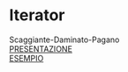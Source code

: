  # Iterator 
 Scaggiante-Daminato-Pagano<br>
 [PRESENTAZIONE](https://drive.google.com/open?id=1_Nd3B6nI8XUyLkjsmWe7fOiA440RsS3V33tRYiz3Zn8)<br>
 [ESEMPIO](https://github.com/Chicco4/Java_Projects/IteratorExample)
